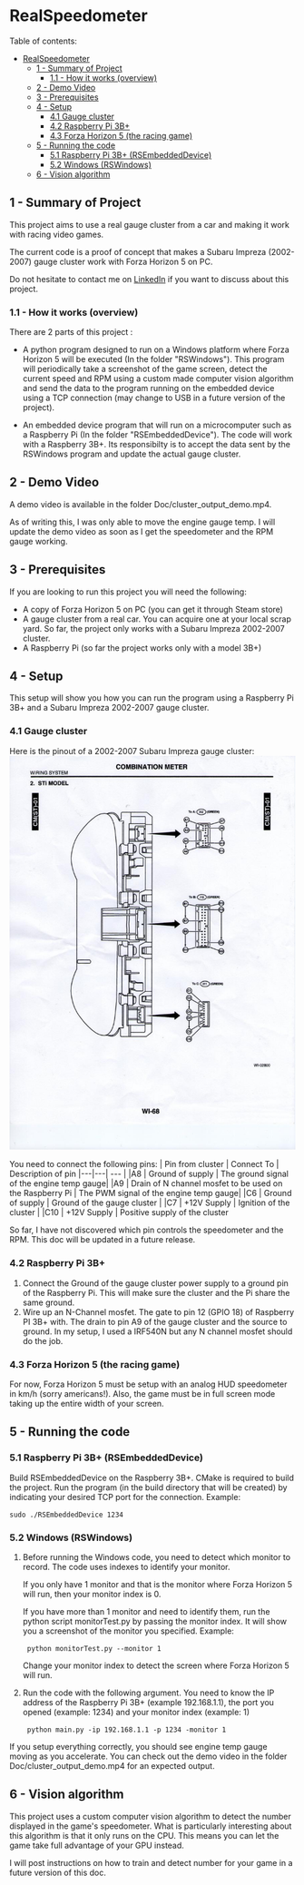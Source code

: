 # RealSpeedometer

Table of contents: 
- [RealSpeedometer](#realspeedometer)
  * [1 - Summary of Project](#1---summary-of-project)
    + [1.1 - How it works (overview)](#11---how-it-works--overview-)
  * [2 - Demo Video](#2---demo-video)
  * [3 - Prerequisites](#3---prerequisites)
  * [4 - Setup](#4---setup)
    + [4.1 Gauge cluster](#41-gauge-cluster)
    + [4.2 Raspberry Pi 3B+](#42-raspberry-pi-3b-)
    + [4.3 Forza Horizon 5 (the racing game)](#43-forza-horizon-5--the-racing-game-)
  * [5 - Running the code](#5---running-the-code)
    + [5.1 Raspberry Pi 3B+ (RSEmbeddedDevice)](#51-raspberry-pi-3b---rsembeddeddevice-)
    + [5.2 Windows (RSWindows)](#52-windows--rswindows-)
  * [6 - Vision algorithm](#6---vision-algorithm)

## 1 - Summary of Project
This project aims to use a real gauge cluster from a car and making it work with racing video games.

The current code is a proof of concept that makes a Subaru Impreza (2002-2007) gauge cluster work with Forza Horizon 5 on PC. 

Do not hesitate to contact me on [LinkedIn](http://www.linkedin.com/in/banujan-atputharajah-556498222) if you want to discuss about this project.

### 1.1 - How it works (overview)
There are 2 parts of this project :
- A python program designed to run on a Windows platform where Forza Horizon 5 will be executed (In the folder "RSWindows"). This program will periodically take a screenshot of the game screen, detect the current speed and RPM using a custom made computer vision algorithm and send the data to the program running on the embedded device using a TCP connection (may change to USB in a future version of the project).

- An embedded device program that will run on a microcomputer such as a Raspberry Pi (In the folder "RSEmbeddedDevice"). The code will work with a Raspberry 3B+. Its responsibilty is to accept the data sent by the RSWindows program and update the actual gauge cluster.

## 2 - Demo Video
A demo video is available in the folder Doc/cluster_output_demo.mp4. 

As of writing this, I was only able to move the engine gauge temp. I will update the demo video as soon as I get the speedometer and the RPM gauge working. 

## 3 - Prerequisites
If you are looking to run this project you will need the following:
- A copy of Forza Horizon 5 on PC (you can get it through Steam store)
- A gauge cluster from a real car. You can acquire one at your local scrap yard. So far, the project only works with a Subaru Impreza 2002-2007 cluster.
- A Raspberry Pi (so far the project works only with a model 3B+)

## 4 - Setup
This setup will show you how you can run the program using a Raspberry Pi 3B+ and a Subaru Impreza 2002-2007 gauge cluster.

### 4.1 Gauge cluster
Here is the pinout of a 2002-2007 Subaru Impreza gauge cluster:
![alt text](Doc/Impreza2002-2007-pinout.jpg "Main Screen with controller connected")

You need to connect the following pins:
| Pin  from cluster | Connect To  | Description of pin
|---|---| --- |
|A8 | Ground of supply | The ground signal of the engine temp gauge|
|A9 | Drain of N channel mosfet to be used on the Raspberry Pi | The PWM signal of the engine temp gauge|
|C6 | Ground of supply | Ground of the gauge cluster |
|C7 | +12V Supply | Ignition of the cluster |
|C10 | +12V Supply | Positive supply of the cluster

So far, I have not discovered which pin controls the speedometer and the RPM. This doc will be updated in a future release.

### 4.2 Raspberry Pi 3B+
1. Connect the Ground of the gauge cluster power supply to a ground pin of the Raspberry Pi. This will make sure the cluster and the Pi share the same ground.
2. Wire up an N-Channel mosfet. The gate to pin 12 (GPIO 18) of Raspberry PI 3B+ with. The drain to pin A9 of the gauge cluster and the source to ground. In my setup, I used a IRF540N but any N channel mosfet should do the job.

### 4.3 Forza Horizon 5 (the racing game)
For now, Forza Horizon 5 must be setup with an analog HUD speedometer in km/h (sorry americans!). Also, the game must be in full screen mode taking up the entire width of your screen.

## 5 - Running the code
### 5.1 Raspberry Pi 3B+ (RSEmbeddedDevice)
Build RSEmbeddedDevice on the Raspberry 3B+. CMake is required to build the project. 
Run the program (in the build directory that will be created) by indicating your desired TCP port for the connection. Example:

    sudo ./RSEmbeddedDevice 1234

### 5.2 Windows (RSWindows)
1. Before running the Windows code, you need to detect which monitor to record. The code uses indexes to identify your monitor. 

    If you only have 1 monitor and that is the monitor where Forza Horizon 5 will run, then your monitor index is 0. 

    If you have more than 1 monitor and need to identify them, run the python script monitorTest.py by passing the monitor index. It will show you a screenshot of the monitor you specified. Example:

        python monitorTest.py --monitor 1

    Change your monitor index to detect the screen where Forza Horizon 5 will run.

2. Run the code with the following argument. You need to know the IP address of the Raspberry Pi 3B+ (example 192.168.1.1), the port you opened (example: 1234) and your monitor index (example: 1)

        python main.py -ip 192.168.1.1 -p 1234 -monitor 1

If you setup everything correctly, you should see engine temp gauge moving as you accelerate. You can check out the demo video in the folder Doc/cluster_output_demo.mp4 for an expected output. 


## 6 - Vision algorithm
This project uses a custom computer vision algorithm to detect the number displayed in the game's speedometer. What is particularly interesting about this algorithm is that it only runs on the CPU. This means you can let the game take full advantage of your GPU instead. 

I will post instructions on how to train and detect number for your game in a future version of this doc.